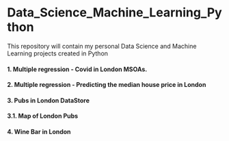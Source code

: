 # Data_Science_Machine_Learning_Python
This repository will contain my personal Data Science and Machine Learning projects created in Python

#### 1. Multiple regression - Covid in London MSOAs.
#### 2. Multiple regression - Predicting the median house price in London
#### 3. Pubs in London DataStore
#### 3.1. Map of London Pubs
#### 4. Wine Bar in London 
